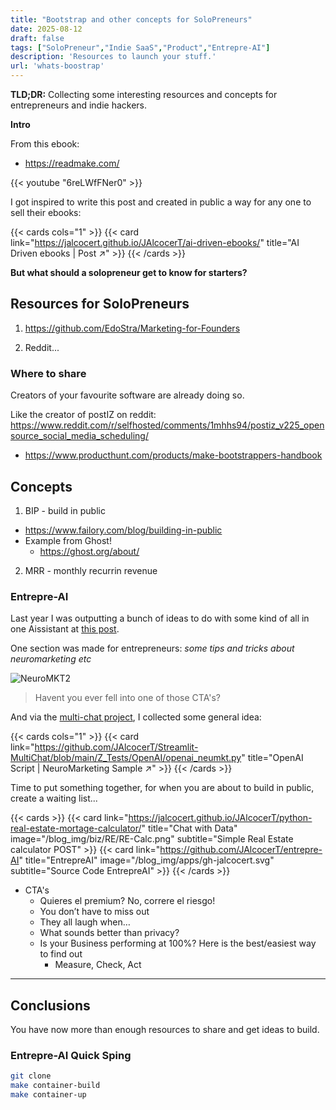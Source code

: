 ```yaml
---
title: "Bootstrap and other concepts for SoloPreneurs"
date: 2025-08-12
draft: false
tags: ["SoloPreneur","Indie SaaS","Product","Entrepre-AI"]
description: 'Resources to launch your stuff.'
url: 'whats-boostrap'
---
```



**TLD;DR:** Collecting some interesting resources and concepts for entrepreneurs and indie hackers.


**Intro**

From this ebook:

* https://readmake.com/

<!-- 
https://www.youtube.com/watch?v=6reLWfFNer0 -->

{{< youtube "6reLWfFNer0" >}}

I got inspired to write this post and created in public a way for any one to sell their ebooks: 

{{< cards cols="1" >}}
  {{< card link="https://jalcocert.github.io/JAlcocerT/ai-driven-ebooks/" title="AI Driven ebooks | Post ↗" >}}
{{< /cards >}}

**But what should a solopreneur get to know for starters?**


## Resources for SoloPreneurs

1. https://github.com/EdoStra/Marketing-for-Founders

2. Reddit...


### Where to share

Creators of your favourite software are already doing so.

Like the creator of postIZ on reddit: https://www.reddit.com/r/selfhosted/comments/1mhhs94/postiz_v225_opensource_social_media_scheduling/

* https://www.producthunt.com/products/make-bootstrappers-handbook

## Concepts

1. BIP - build in public

* https://www.failory.com/blog/building-in-public
* Example from Ghost!
    * https://ghost.org/about/

2. MRR - monthly recurrin revenue

### Entrepre-AI

Last year I was outputting a bunch of ideas to do with some kind of all in one Aissistant at [this post](https://jalcocert.github.io/JAlcocerT/ai-useful-yet-simple/#for-entrepreneurs).

One section was made for entrepreneurs: *some tips and tricks about neuromarketing etc*

![NeuroMKT2](/blog_img/outro/insurance-neuromarketing.png)

> Havent you ever fell into one of those CTA's?

And via the [multi-chat project](https://github.com/JAlcocerT/Streamlit-MultiChat), I collected some general idea:

{{< cards cols="1" >}}
  {{< card link="https://github.com/JAlcocerT/Streamlit-MultiChat/blob/main/Z_Tests/OpenAI/openai_neumkt.py" title="OpenAI Script | NeuroMarketing Sample ↗" >}}
{{< /cards >}}

Time to put something together, for when you are about to build in public, create a waiting list...

{{< cards >}}
  {{< card link="https://jalcocert.github.io/JAlcocerT/python-real-estate-mortage-calculator/" title="Chat with Data" image="/blog_img/biz/RE/RE-Calc.png" subtitle="Simple Real Estate calculator POST" >}}
  {{< card link="https://github.com/JAlcocerT/entrepre-AI" title="EntrepreAI" image="/blog_img/apps/gh-jalcocert.svg" subtitle="Source Code EntrepreAI" >}}
{{< /cards >}}



* CTA's
    * Quieres el premium? No, correre el riesgo!
    * You don’t have to miss out
    * They all laugh when…
    * What sounds better than privacy?
    * Is your Business performing at 100%? Here is the best/easiest way to find out
        * Measure, Check, Act




---


## Conclusions


You have now more than enough resources to share and get ideas to build.

### Entrepre-AI Quick Sping

```sh
git clone
make container-build
make container-up
```